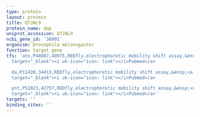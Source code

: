 ```yaml
---
type: protein
layout: protein
title: Q7JNL9
protein_name: dap
uniprot_accession: Q7JNL9
ncbi_gene_id: '36001'
organism: Drosophila melanogaster
function: target gene
tfs: 'ato,P48987,40975,REDfly,electrophoretic mobility shift assay,&ensp;<a href="https://www.ncbi.nlm.nih.gov/pubmed/?term=17296729%5Buid%5D"
  target="_blank"><i uk-icon="icon: link"></i>Pubmed</a>

  da,P11420,34413,REDfly,electrophoretic mobility shift assay,&ensp;<a href="https://www.ncbi.nlm.nih.gov/pubmed/?term=17296729%5Buid%5D"
  target="_blank"><i uk-icon="icon: link"></i>Pubmed</a>

  pnt,P51023,42757,REDfly,electrophoretic mobility shift assay,&ensp;<a href="https://www.ncbi.nlm.nih.gov/pubmed/?term=17296729%5Buid%5D"
  target="_blank"><i uk-icon="icon: link"></i>Pubmed</a>'
targets: ''
binding_sites: ''
---
```

